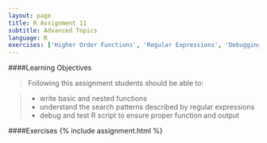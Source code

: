 ```yaml
---
layout: page
title: R Assignment 11
subtitle: Advanced Topics
language: R
exercises: ['Higher Order Functions', 'Regular Expressions', 'Debugging', 'Tests']
---
```



####Learning Objectives

> Following this assignment students should be able to:

> - write basic and nested functions
> - understand the search patterns described by regular expressions
> - debug and test R script to ensure proper function and output 

####Exercises
{% include assignment.html %}
